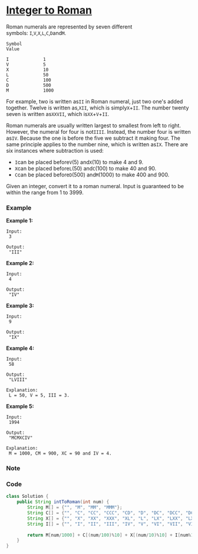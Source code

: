 # [Integer to Roman](https://leetcode.com/problems/integer-to-roman/description/)

Roman numerals are represented by seven different symbols: `I`,`V`,`X`,`L`,`C`,`D`and`M`.

```
Symbol
Value

I             1
V             5
X             10
L             50
C             100
D             500
M             1000
```

For example, two is written as`II` in Roman numeral, just two one's added together. Twelve is written as,`XII`, which is simply`X`+`II`. The number twenty seven is written as`XXVII`, which is`XX`+`V`+`II`.

Roman numerals are usually written largest to smallest from left to right. However, the numeral for four is not`IIII`. Instead, the number four is written as`IV`. Because the one is before the five we subtract it making four. The same principle applies to the number nine, which is written as`IX`. There are six instances where subtraction is used:

* `I`can be placed before`V`\(5\) and`X`\(10\) to make 4 and 9. 
* `X`can be placed before`L`\(50\) and`C`\(100\) to make 40 and 90. 
* `C`can be placed before`D`\(500\) and`M`\(1000\) to make 400 and 900.

Given an integer, convert it to a roman numeral. Input is guaranteed to be within the range from 1 to 3999.

### **Example**

**Example 1:**

```
Input:
 3

Output:
 "III"
```

**Example 2:**

```
Input:
 4

Output:
 "IV"
```

**Example 3:**

```
Input:
 9

Output:
 "IX"
```

**Example 4:**

```
Input:
 58

Output:
 "LVIII"

Explanation:
 L = 50, V = 5, III = 3.

```

**Example 5:**

```
Input:
 1994

Output:
 "MCMXCIV"

Explanation:
 M = 1000, CM = 900, XC = 90 and IV = 4.
```

### Note

### Code

```java
class Solution {
    public String intToRoman(int num) {
        String M[] = {"", "M", "MM", "MMM"};
        String C[] = {"", "C", "CC", "CCC", "CD", "D", "DC", "DCC", "DCCC", "CM"};
        String X[] = {"", "X", "XX", "XXX", "XL", "L", "LX", "LXX", "LXXX", "XC"};
        String I[] = {"", "I", "II", "III", "IV", "V", "VI", "VII", "VIII", "IX"};
        
        return M[num/1000] + C[(num/100)%10] + X[(num/10)%10] + I[num%10];
    }
}
```



